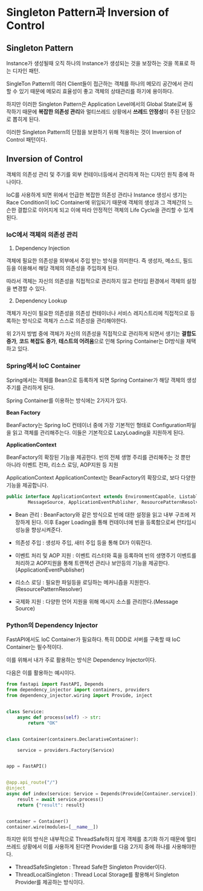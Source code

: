 # Singleton Pattern과 Inversion of Control

## Singleton Pattern

Instance가 생성될때 오직 하나의 Instance가 생성되는 것을 보장하는 것을 목표로 하는 디자인 패턴. 

SingleTon Pattern의 여러 Client들이 접근하는 객체를 하나의 메모리 공간에서 관리할 수 있기 때문에 메모리 효율성이 좋고 객체의 상태관리를 하기에 용이하다.

하지만 이러한 Singleton Pattern은 Application Level에서의 Global State로써 동작하기 때문에 **복잡한 의존성 관리**와 멀티쓰레드 상황에서 **쓰레드 안정성**이 주된 단점으로 뽑히게 된다.

이러한 Singleton Pattern의 단점을 보완하기 위해 적용하는 것이 Inversion of Control 패턴이다.

## Inversion of Control

객체의 의존성 관리 및 주기를 외부 컨테이너등에서 관리하게 하는 디자인 원칙 중에 하나이다.

IoC를 사용하게 되면 위에서 언급한 복잡한 의존성 관리나 Instance 생성시 생기는 Race Condition이 IoC Container에 위임되기 때문에
객체의 생성과 그 객체간의 느슨한 결합으로 이어지게 되고 이에 따라 안정적인 객체의 Life Cycle을 관리할 수 있게 된다.

### IoC에서 객체의 의존성 관리

1. Dependency Injection

객체에 필요한 의존성을 외부에서 주입 받는 방식을 의미한다. 즉 생성자, 메소드, 필드 등을 이용해서 해당 객체의 의존성을 주입하게 된다.

따라서 객체는 자신의 의존성을 직접적으로 관리하지 않고 런타임 환경에서 객체의 설정을 변경할 수 있다.


2. Dependency Lookup

객체가 자신이 필요한 의존성을 의존성 컨테이너나 서비스 레지스트리에 직접적으로 등록하는 방식으로 객체가 스스로 의존성을 관리해야한다.

위 2가지 방법 중에 객체가 자신의 의존성을 직접적으로 관리하게 되면서 생기는 **결합도 증가**, **코드 복잡도 증가**, **테스트의 어려움**으로 인해 Spring Container는 DI방식을 채택하고 있다.

### Spring에서 IoC Container

Spring에서는 객체를 Bean으로 등록하게 되면 Spring Container가 해당 객체의 생성주기를 관리하게 된다.

Spring Container를 이용하는 방식에는 2가지가 있다.

**Bean Factory**

BeanFactory는 Spring IoC 컨테이너 중에 가장 기본적인 형태로 Configuration파일을 읽고 객체를 관리해주는다. 이들은 기본적으로 LazyLoading을 지원하게 된다.


**ApplicationContext**

BeanFactory의 확장된 기능을 제공한다. 빈의 전체 생명 주리를 관리해주는 것 뿐만 아니라 이벤트 전파, 리소스 로딩, AOP지원 등 지원

ApplicationContext
ApplicationContext는 BeanFactory의 확장으로, 보다 다양한 기능을 제공합니다. 

```java
public interface ApplicationContext extends EnvironmentCapable, ListableBeanFactory, HierarchicalBeanFactory,
		MessageSource, ApplicationEventPublisher, ResourcePatternResolver
```

- Bean 관리 : BeanFactory와 같은 방식으로 빈에 대한 설정을 읽고 내부 구조에 저장하게 된다. 이후 Eager Loading을 통해 컨테이너에 빈을 등록함으로써 런타임시 성능을 향상시켜준다.

- 의존성 주입 : 생성자 주입, 새터 주입 등을 통해 DI가 이뤄진다.

- 이벤트 처리 및 AOP 지원 : 이벤트 리스터와 훅을 등록하여 빈의 생명주기 이벤트를 처리하고 AOP지원을 통해 트랜잭션 관리나 보안등의 기능을 제공한다.(ApplicationEventPublisher)

- 리소스 로딩 : 필요한 파일등을 로딩하는 메커니즘을 지원한다.(ResourcePatternResolver)

- 국제화 지원 : 다양한 언어 지원을 위해 메시지 소스를 관리한다.(Message Source)


### Python의 Dependency Injector

FastAPI에서도 IoC Container가 필요하다. 특히 DDD로 서버를 구축할 때 IoC Container는 필수적이다.

이를 위해서 내가 주로 활용하는 방식은 Dependency Injector이다.

다음은 이를 활용하는 예시이다.

```python
from fastapi import FastAPI, Depends
from dependency_injector import containers, providers
from dependency_injector.wiring import Provide, inject


class Service:
    async def process(self) -> str:
        return "OK"


class Container(containers.DeclarativeContainer):

    service = providers.Factory(Service)


app = FastAPI()


@app.api_route("/")
@inject
async def index(service: Service = Depends(Provide[Container.service])):
    result = await service.process()
    return {"result": result}


container = Container()
container.wire(modules=[__name__])
```

하지만 위의 방식은 내부적으로 ThreadSafe하지 않게 객체를 초기화 하기 때문에 멀티쓰레드 상황에서 이를 사용하게 된다면 Provider를 다음 2가지 중에 하나를 사용해야한다.

- ThreadSafeSingleton : Thread Safe한 Singleton Provider이다.
- ThreadLocalSingleton : Thread Local Storage를 활용해서 Singleton Provider를 제공하는 방식이다.

